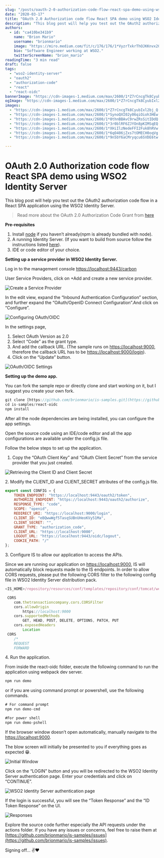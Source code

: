 ```yaml
---
slug: "/posts/oauth-2-0-authorization-code-flow-react-spa-demo-using-wso2-identity-server/"
date: "2020-03-17"
title: "OAuth 2.0 Authorization code flow React SPA demo using WSO2 Identity Server"
description: "This blog post will help you test out the OAuth2 authorization code flow in a React SPA application using the WSO2 Identity Server. In the edit view, expand the “Inbound Authentication Configuration”…"
authors:
  - id: "ca410be341b9"
    name: "Brion Mario"
    username: "brionmario"
    image: "https://miro.medium.com/fit/c/176/176/1*VyzrTxkrThOJKKnvx20UTg.png"
    bio: "Software Engineer working at WSO2."
    twitterScreenName: "brion_mario"
readingTime: "3 min read"
draft: false
tags:
  - "wso2-identity-server"
  - "oauth2"
  - "authorization-code"
  - "react"
  - "react-oidc"
bannerImage: "https://cdn-images-1.medium.com/max/2600/1*Z7rCncgTk8CyubIxl2bj_Q.png"
ogImage: "https://cdn-images-1.medium.com/max/2600/1*Z7rCncgTk8CyubIxl2bj_Q.png"
images:
  - "https://cdn-images-1.medium.com/max/2600/1*Z7rCncgTk8CyubIxl2bj_Q.png"
  - "https://cdn-images-1.medium.com/max/2600/1*SynoQXI02y06qiOioh3HEw.png"
  - "https://cdn-images-1.medium.com/max/2600/1*0thnBBAvC9rwZRsSitIDdQ.png"
  - "https://cdn-images-1.medium.com/max/2600/1*3r0blRF6ZJYOn8pKIMSqEQ.png"
  - "https://cdn-images-1.medium.com/max/2600/1*XHiIlzNedeFFI2Fuk8hRVw.png"
  - "https://cdn-images-1.medium.com/max/2600/1*6qO406jZxs7tOMECH0oqVg.png"
  - "https://cdn-images-1.medium.com/max/2600/1*9n5bY6aCMryqcu6SVDE6tw.png"

---
```


# OAuth 2.0 Authorization code flow React SPA demo using WSO2 Identity Server

This blog post will help you test out the OAuth2 authorization code flow in a React SPA application using the WSO2 Identity Server.

> Read more about the OAuth 2.0 Authorization Code Grant from [here](https://is.docs.wso2.com/en/latest/learn/authorization-code-grant/)

**Pre-requisites**

1.  Install [node](https://nodejs.org/en/download/) if you haven’t already(npm is already bundled with node).
2.  A running Identity Server. (If you want to build from source follow the instructions listed [here](https://github.com/wso2/product-is)).
3.  IDE or code editor of your choice.

**Setting up a service provider in WSO2 Identity Server.**

Log in to the management console [https://localhost:9443/carbon](https://localhost:9443/carbon)

User Service Providers, click on +Add and create a new service provider.

![Create a Service Provider](https://cdn-images-1.medium.com/max/800/1*Z7rCncgTk8CyubIxl2bj_Q.png)

In the edit view, expand the “Inbound Authentication Configuration” section, and further expand the “OAuth/OpenID Connect Configuration”.And click on “Configure”.

![Configuring OAuth/OIDC](https://cdn-images-1.medium.com/max/800/1*SynoQXI02y06qiOioh3HEw.png)

In the settings page,

1.  Select OAuth Version as 2.0
2.  Select “Code” as the grant type.
3.  And add the callback URL. (The sample runs on [https://localhost:9000](https://localhost:9000), therefore the callback URL has to be [https://localhost:9000/login](https://localhost:9000/login)).
4.  Click on the “Update” button.

![OAuth/OIDC Settings](https://cdn-images-1.medium.com/max/800/1*0thnBBAvC9rwZRsSitIDdQ.png)

**Setting up the demo app.**

You can fork the sample repo or directly clone and start working on it, but I suggest you create your own fork.

```js
git clone [https://github.com/brionmario/is-samples.git](https://github.com/brionmario/is-samples.git)  
cd is-samples/react-oidc  
npm install
```

After all the node dependencies are being installed, you can configure the app settings.

Open the source code using an IDE/code editor and all the app configurations are available under the config.js file.

Follow the below steps to set up the application.

1.  Copy the “OAuth Client Key” and “OAuth Client Secret” from the service provider that you just created.

![Retrieving the Client ID and Client Secret](https://cdn-images-1.medium.com/max/800/1*3r0blRF6ZJYOn8pKIMSqEQ.png)

2\. Modify the CLIENT\_ID and CLIENT\_SECRET attributes of the config.js file.

```js
export const CONFIG = {
    TOKEN_ENDPOINT: "https://localhost:9443/oauth2/token",
    AUTHORIZE_ENDPOINT: "https://localhost:9443/oauth2/authorize",
    RESPONSE_TYPE: "code",
    SCOPE: "openid",
    REDIRECT_URI: "https://localhost:9000/login",
    CLIENT_ID: "eBQwwWgf5TasqSUBnUHeoKVy51Ma",
    CLIENT_SECRET: "",
    GRANT_TYPE: "authorization_code",
    CLIENT_URL: "https://localhost:9000",
    LOGOUT_URL: "https://localhost:9443/oidc/logout",
    COOKIE_PATH: "/"
}; 
```

3\. Configure IS to allow our application to access the APIs.

Since we are running our application on [https://localhost:9000](https://localhost:9000), IS will automatically block requests made to the IS endpoints. In order to allow CORS requests, please put the following CORS filter to the following config file in WSO2 Identity Server distribution pack.

```js
<IS_HOME>/repository/resources/conf/templates/repository/conf/tomcat/web.xml.j2
```
```js
 CORS
    com.thetransactioncompany.cors.CORSFilter
    cors.allowOrigin
        https://localhost:9000 
    cors.supportedMethods
        GET, HEAD, POST, DELETE, OPTIONS, PATCH, PUT 
    cors.exposedHeaders
        Location 
 CORS
    /*
    REQUEST
    FORWARD 
```

4\. Run the application.

From inside the react-oidc folder, execute the following command to run the application using webpack dev server.

```js
npm run demo
```

or if you are using command prompt or powershell, use the following commands.

```js
# For command prompt  
npm run demo-cmd
```
```js
#For power shell  
npm run demo-pshell
```

If the browser window doesn’t open automatically, manually navigate to the [https://localhost:9000](https://localhost:9000).

The blow screen will initially be presented to you if everything goes as expected 😁.

![Initial Window](https://cdn-images-1.medium.com/max/800/1*XHiIlzNedeFFI2Fuk8hRVw.png)

Click on the “LOGIN” button and you will be redirected to the WSO2 Identity Server authentication page. Enter your credentials and click on “CONTINUE”.

![WSO2 Identity Server authentication page](https://cdn-images-1.medium.com/max/800/1*6qO406jZxs7tOMECH0oqVg.png)

If the login is successful, you will see the “Token Response” and the “ID Token Response” on the UI.

![Responses](https://cdn-images-1.medium.com/max/800/1*9n5bY6aCMryqcu6SVDE6tw.png)

Explore the source code further especially the API requests under the actions folder. If you have any issues or concerns, feel free to raise them at [https://github.com/brionmario/is-samples/issues](https://github.com/brionmario/is-samples/issues).

Signing off… ✌️❤️
